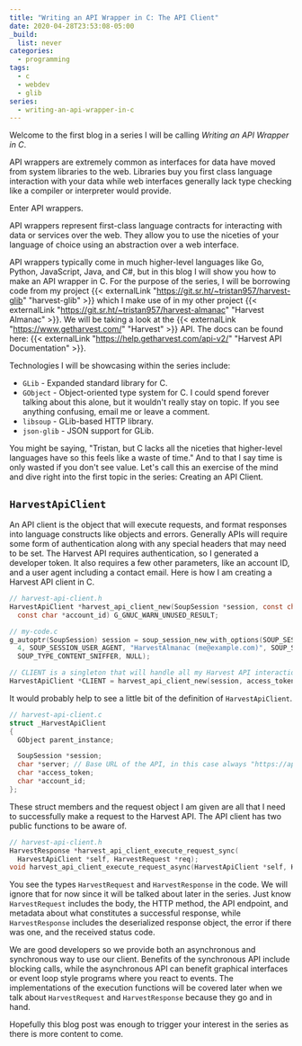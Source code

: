 ```yaml
---
title: "Writing an API Wrapper in C: The API Client"
date: 2020-04-28T23:53:08-05:00
_build:
  list: never
categories:
  - programming
tags:
  - c
  - webdev
  - glib
series:
  - writing-an-api-wrapper-in-c
---
```


Welcome to the first blog in a series I will be calling _Writing an API Wrapper
in C_.

<!--more-->

API wrappers are extremely common as interfaces for data have moved from system
libraries to the web. Libraries buy you first class language interaction with
your data while web interfaces generally lack type checking like a compiler or
interpreter would provide.

Enter API wrappers.

API wrappers represent first-class language contracts for interacting with data
or services over the web. They allow you to use the niceties of your language of
choice using an abstraction over a web interface.

API wrappers typically come in much higher-level languages like Go, Python,
JavaScript, Java, and C#, but in this blog I will show you how to make an API
wrapper in C. For the purpose of the series, I will be borrowing code from my
project
{{< externalLink "https://git.sr.ht/~tristan957/harvest-glib" "harvest-glib" >}}
which I make use of in my other project
{{< externalLink "https://git.sr.ht/~tristan957/harvest-almanac" "Harvest Almanac" >}}.
We will be taking a look at the
{{< externalLink "https://www.getharvest.com/" "Harvest" >}} API. The docs can
be found here:
{{< externalLink "https://help.getharvest.com/api-v2/" "Harvest API Documentation" >}}.

Technologies I will be showcasing within the series include:

- `GLib` - Expanded standard library for C.
- `GObject` - Object-oriented type system for C. I could spend forever talking
  about this alone, but it wouldn't really stay on topic. If you see anything
  confusing, email me or leave a comment.
- `libsoup` - GLib-based HTTP library.
- `json-glib` - JSON support for GLib.

You might be saying, "Tristan, but C lacks all the niceties that higher-level
languages have so this feels like a waste of time." And to that I say time is
only wasted if you don't see value. Let's call this an exercise of the mind and
dive right into the first topic in the series: Creating an API Client.

## `HarvestApiClient`

An API client is the object that will execute requests, and format responses
into language constructs like objects and errors. Generally APIs will require
some form of authentication along with any special headers that may need to be
set. The Harvest API requires authentication, so I generated a developer token.
It also requires a few other parameters, like an account ID, and a user agent
including a contact email. Here is how I am creating a Harvest API client in C.

```c
// harvest-api-client.h
HarvestApiClient *harvest_api_client_new(SoupSession *session, const char *access_token,
  const char *account_id) G_GNUC_WARN_UNUSED_RESULT;

// my-code.c
g_autoptr(SoupSession) session = soup_session_new_with_options(SOUP_SESSION_MAX_CONNS,
  4, SOUP_SESSION_USER_AGENT, "HarvestAlmanac (me@example.com)", SOUP_SESSION_ADD_FEATURE_BY_TYPE,
  SOUP_TYPE_CONTENT_SNIFFER, NULL);

// CLIENT is a singleton that will handle all my Harvest API interactions
HarvestApiClient *CLIENT = harvest_api_client_new(session, access_token, account_id);
```

It would probably help to see a little bit of the definition of
`HarvestApiClient`.

```c
// harvest-api-client.c
struct _HarvestApiClient
{
  GObject parent_instance;

  SoupSession *session;
  char *server; // Base URL of the API, in this case always "https://api.harvestapp.com/v2"
  char *access_token;
  char *account_id;
};
```

These struct members and the request object I am given are all that I need to
successfully make a request to the Harvest API. The API client has two public
functions to be aware of.

```c
// harvest-api-client.h
HarvestResponse *harvest_api_client_execute_request_sync(
  HarvestApiClient *self, HarvestRequest *req);
void harvest_api_client_execute_request_async(HarvestApiClient *self, HarvestRequest *req);
```

You see the types `HarvestRequest` and `HarvestResponse` in the code. We will
ignore that for now since it will be talked about later in the series. Just know
`HarvestRequest` includes the body, the HTTP method, the API endpoint, and
metadata about what constitutes a successful response, while `HarvestResponse`
includes the deserialized response object, the error if there was one, and the
received status code.

We are good developers so we provide both an asynchronous and synchronous way to
use our client. Benefits of the synchronous API include blocking calls, while
the asynchronous API can benefit graphical interfaces or event loop style
programs where you react to events. The implementations of the execution
functions will be covered later when we talk about `HarvestRequest` and
`HarvestResponse` because they go and in hand.

Hopefully this blog post was enough to trigger your interest in the series as
there is more content to come.
